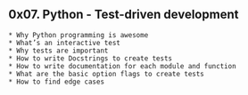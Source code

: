 ## 0x07. Python - Test-driven development ##


	* Why Python programming is awesome
	* What’s an interactive test
	* Why tests are important
	* How to write Docstrings to create tests
	* How to write documentation for each module and function
	* What are the basic option flags to create tests
	* How to find edge cases
